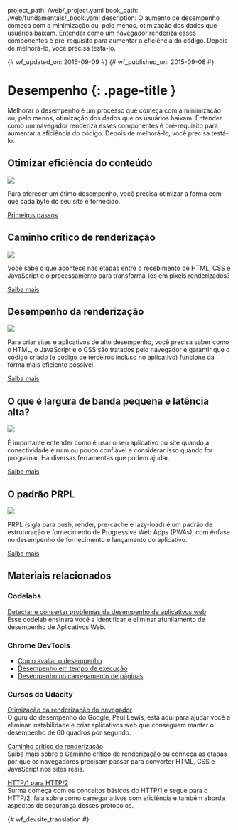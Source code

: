 project_path: /web/_project.yaml
book_path: /web/fundamentals/_book.yaml
description: O aumento de desempenho começa com a minimização ou, pelo menos, otimização dos dados que usuários baixam. Entender como um navegador renderiza esses componentes é pré-requisito para aumentar a eficiência do código. Depois de melhorá-lo, você precisa testá-lo. 

{# wf_updated_on: 2016-09-09 #}
{# wf_published_on: 2015-09-08 #}

# Desempenho {: .page-title }

Melhorar o desempenho é um processo que começa com a minimização ou, pelo menos, otimização dos dados que os usuários baixam. Entender como um navegador renderiza esses componentes é pré-requisito para aumentar a eficiência do código. Depois de melhorá-lo, você precisa testá-lo. 

## Otimizar eficiência do conteúdo

<img src="images/oce.png" class="attempt-right" style="max-height: 200px;">

Para oferecer um ótimo desempenho, você precisa otimizar a forma com que cada byte do seu site é fornecido.

[Primeiros passos](optimizing-content-efficiency/)

<div style="clear:both;"></div>

## Caminho crítico de renderização

<img src="images/crp.png" class="attempt-right">

Você sabe o que acontece nas etapas entre o recebimento de HTML, CSS e JavaScript e o processamento para transformá-los em pixels renderizados?

[Saiba mais](critical-rendering-path/)

<div style="clear:both;"></div>

## Desempenho da renderização

<img src="images/rend.png" class="attempt-right">

Para criar sites e aplicativos de alto desempenho, você precisa saber como o HTML, o JavaScript e o CSS são tratados pelo navegador e garantir que o código criado (e código de terceiros incluso no aplicativo) funcione da forma mais eficiente possível.

[Saiba mais](rendering/)

<div style="clear:both;"></div>

## O que é largura de banda pequena e latência alta?

<img src="images/low.png" class="attempt-right">

É importante entender como é usar o seu aplicativo ou site quando a conectividade é ruim ou pouco confiável e considerar isso quando for programar. Há diversas ferramentas que podem ajudar.

[Saiba mais](poor-connectivity/)

<div style="clear:both;"></div>

## O padrão PRPL

<img src="images/prpl.png" class="attempt-right">

PRPL (sigla para push, render, pre-cache e lazy-load) é um padrão de estruturação
e fornecimento de Progressive Web Apps (PWAs), com ênfase no desempenho
de fornecimento e lançamento do aplicativo.

[Saiba mais](prpl-pattern/)

<div style="clear:both;"></div>


## Materiais relacionados

### Codelabs

[Detectar e consertar problemas de desempenho de aplicativos web](/web/fundamentals/getting-started/codelabs/web-perf/) <br>
Esse codelab ensinará você a identificar e eliminar afunilamento de desempenho de Aplicativos Web.

### Chrome DevTools

* [Como avaliar o desempenho](/web/tools/chrome-devtools/evaluate-performance/timeline-tool)
* [Desempenho em tempo de execução](/web/tools/chrome-devtools/rendering-tools/)
* [Desempenho no carregamento de páginas](/web/tools/chrome-devtools/network-performance/resource-loading)


### Cursos do Udacity

[Otimização da renderização do navegador](https://udacity.com/ud860)<br>
O guru do desempenho do Google, Paul Lewis, está aqui para ajudar você a eliminar instabilidade e criar
aplicativos web que conseguem manter o desempenho de 60 quadros por segundo.

[Caminho crítico de renderização](https://udacity.com/ud884)<br>
Saiba mais sobre o Caminho crítico de renderização ou conheça as etapas por que os navegadores precisam passar
para converter HTML, CSS e JavaScript nos sites reais.

[HTTP/1 para HTTP/2](https://udacity.com/ud897)<br>
Surma começa com os conceitos básicos do HTTP/1 e segue para o HTTP/2, fala sobre como
carregar ativos com eficiência e também aborda aspectos de segurança desses protocolos. 
<div style="clear:both;"></div>




{# wf_devsite_translation #}
